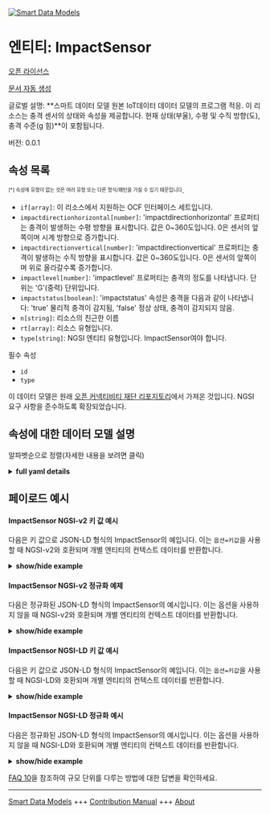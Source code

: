 <!-- 10-Header -->  
[![Smart Data Models](https://smartdatamodels.org/wp-content/uploads/2022/01/SmartDataModels_logo.png "Logo")](https://smartdatamodels.org)  
엔티티: ImpactSensor  
=================<!-- /10-Header -->  
<!-- 15-License -->  
[오픈 라이선스](https://github.com/smart-data-models//dataModel.OCF/blob/master/ImpactSensor/LICENSE.md)  
[문서 자동 생성](https://docs.google.com/presentation/d/e/2PACX-1vTs-Ng5dIAwkg91oTTUdt8ua7woBXhPnwavZ0FxgR8BsAI_Ek3C5q97Nd94HS8KhP-r_quD4H0fgyt3/pub?start=false&loop=false&delayms=3000#slide=id.gb715ace035_0_60)  
<!-- /15-License -->  
<!-- 20-Description -->  
글로벌 설명: **스마트 데이터 모델 원본 IoT데이터 데이터 모델의 프로그램 적응. 이 리소스는 충격 센서의 상태와 속성을 제공합니다. 현재 상태(부울), 수평 및 수직 방향(도), 충격 수준(g 힘)**이 포함됩니다.  
버전: 0.0.1  
<!-- /20-Description -->  
<!-- 30-PropertiesList -->  

## 속성 목록  

<sup><sub>[*] 속성에 유형이 없는 것은 여러 유형 또는 다른 형식/패턴을 가질 수 있기 때문입니다</sub></sup>.  
- `if[array]`: 이 리소스에서 지원하는 OCF 인터페이스 세트입니다.  - `impactdirectionhorizontal[number]`: 'impactdirectionhorizontal' 프로퍼티는 충격이 발생하는 수평 방향을 표시합니다. 값은 0~360도입니다. 0은 센서의 앞쪽이며 시계 방향으로 증가합니다.  - `impactdirectionvertical[number]`: 'impactdirectionvertical' 프로퍼티는 충격이 발생하는 수직 방향을 표시합니다. 값은 0~360도입니다. 0은 센서의 앞쪽이며 위로 올라갈수록 증가합니다.  - `impactlevel[number]`: 'impactlevel' 프로퍼티는 충격의 정도를 나타냅니다. 단위는 'G'(중력) 단위입니다.  - `impactstatus[boolean]`: 'impactstatus' 속성은 충격을 다음과 같이 나타냅니다: 'true' 물리적 충격이 감지됨, 'false' 정상 상태, 충격이 감지되지 않음.  - `n[string]`: 리소스의 친근한 이름  - `rt[array]`: 리소스 유형입니다.  - `type[string]`: NGSI 엔티티 유형입니다. ImpactSensor여야 합니다.  <!-- /30-PropertiesList -->  
<!-- 35-RequiredProperties -->  
필수 속성  
- `id`  - `type`  <!-- /35-RequiredProperties -->  
<!-- 40-RequiredProperties -->  
이 데이터 모델은 원래 [오픈 커넥티비티 재단 리포지토리](https://github.com/openconnectivityfoundation/IoTDataModels)에서 가져온 것입니다. NGSI 요구 사항을 준수하도록 확장되었습니다.  
<!-- /40-RequiredProperties -->  
<!-- 50-DataModelHeader -->  
## 속성에 대한 데이터 모델 설명  
알파벳순으로 정렬(자세한 내용을 보려면 클릭)  
<!-- /50-DataModelHeader -->  
<!-- 60-ModelYaml -->  
<details><summary><strong>full yaml details</strong></summary>    
```yaml  
ImpactSensor:    
  description: 'Smart Data Models Program adaptation of the original IoTData data Models. This Resource provides a status and properties of an impact sensor. Included is the current status (boolean), horizontal and vertical direction (in degrees) and impact level (g force).'    
  properties:    
    if:    
      description: The OCF Interface set supported by this Resource.    
      items:    
        enum:    
          - oic.if.s    
          - oic.if.baseline    
        type: string    
      minItems: 2    
      readOnly: true    
      type: array    
      uniqueItems: true    
      x-ngsi:    
        type: Property    
    impactdirectionhorizontal:    
      description: The 'impactdirectionhorizontal' Property shows a horizontal direction where the impact comes from. The value is 0 to 360 degrees. 0 is the front of the sensor and clockwise increment.    
      maximum: 360    
      minimum: 0    
      readOnly: true    
      type: number    
      x-ngsi:    
        type: Property    
    impactdirectionvertical:    
      description: The 'impactdirectionvertical' Property shows a vertical direction where the impact comes from. The value is 0 to 360 degrees. 0 is the front of the sensor and upward increment.    
      maximum: 360    
      minimum: 0    
      readOnly: true    
      type: number    
      x-ngsi:    
        type: Property    
    impactlevel:    
      description: The 'impactlevel' Property provides the level of impact. The unit is in 'G' (G-force).    
      readOnly: true    
      type: number    
      x-ngsi:    
        type: Property    
    impactstatus:    
      description: 'The ''impactstatus'' Property indicates the impact as: ''true'' A physical impact is detected, ''false'' Normal status, an impact is not detected.'    
      readOnly: true    
      type: boolean    
      x-ngsi:    
        type: Property    
    n:    
      description: Friendly name of the Resource    
      maxLength: 64    
      readOnly: true    
      type: string    
      x-ngsi:    
        type: Property    
    rt:    
      description: The Resource Type.    
      items:    
        enum:    
          - oic.r.impactsensor    
        maxLength: 64    
        type: string    
      minItems: 1    
      readOnly: true    
      type: array    
      uniqueItems: true    
      x-ngsi:    
        type: Property    
    type:    
      description: NGSI entity type. It has to be ImpactSensor    
      enum:    
        - ImpactSensor    
      type: string    
      x-ngsi:    
        type: Property    
  required:    
    - id    
    - type    
  type: object    
  x-derived-from: https://github.com/OpenInterConnect/IoTDataModels/blob/master/ImpactSensorResURI.swagger.json    
  x-disclaimer: 'Redistribution and use in source and binary forms, with or without modification, are permitted  provided that the license conditions are met. Copyleft (c) 2022 Contributors to Smart Data Models Program'    
  x-license-url: https://github.com/smart-data-models/dataModel.OCF/blob/master/ImpactSensor/LICENSE.md    
  x-model-schema: https://smart-data-models.github.io/dataModel.IoTDataModels/ImpactSensor/schema.json    
  x-model-tags: OCF    
  x-version: 0.0.1    
```  
</details>    
<!-- /60-ModelYaml -->  
<!-- 70-MiddleNotes -->  
<!-- /70-MiddleNotes -->  
<!-- 80-Examples -->  
## 페이로드 예시  
#### ImpactSensor NGSI-v2 키 값 예시  
다음은 키 값으로 JSON-LD 형식의 ImpactSensor의 예입니다. 이는 `옵션=키값`을 사용할 때 NGSI-v2와 호환되며 개별 엔티티의 컨텍스트 데이터를 반환합니다.  
<details><summary><strong>show/hide example</strong></summary>    
```json  
{  
  "id": "urn:ngsi-ld:ImpactSensor:id:UYCJ:70839958",  
  "dateCreated": "1976-07-16T03:40:29Z",  
  "dateModified": "2019-06-13T07:37:47Z",  
  "source": "Begin win people for attack.",  
  "name": "Better consider treat theory indicate. System study high wife identify ahead. Player population situation response pick.",  
  "alternateName": "Everyone smile age summer because that which morning.",  
  "description": "Skin ahead only most shoulder public. Offer listen style now bring. Board discussion have clear including medical.",  
  "dataProvider": "Develop safe able open western act show. Stay where hold kitchen whole example. Gun player first center bank production Mrs.",  
  "owner": [  
    "urn:ngsi-ld:ImpactSensor:items:SCBP:38896293",  
    "urn:ngsi-ld:ImpactSensor:items:MNEL:01164145"  
  ],  
  "seeAlso": [  
    "urn:ngsi-ld:ImpactSensor:items:KYNK:82657495",  
    "urn:ngsi-ld:ImpactSensor:items:WXUP:32784723"  
  ],  
  "location": {  
    "type": "Point",  
    "coordinates": [  
      67.6374865,  
      73.962552  
    ]  
  },  
  "address": {  
    "streetAddress": "Floor heavy paper important eight challenge. Daughter industry resource risk suffer late claim. Near eight center.",  
    "addressLocality": "Throw agree manage voice spend change. Gun begin left perhaps owner. Cause discussion pressure expert.",  
    "addressRegion": "Business decision guy rise which couple trial. End defense support. Have visit check many. Form throw not wall too air increase.",  
    "addressCountry": "Model score specific. Whole sort win thing.",  
    "postalCode": "Mention tell listen officer send never. Adult figure professional item concern write beyond. Minute these born last might once skill.",  
    "postOfficeBoxNumber": "History throw author support loss open. Most thousand mind standard little expert care."  
  },  
  "areaServed": "Rock left available memory them. Drop hundred opportunity pass several process."  
}  
```  
</details>  
#### ImpactSensor NGSI-v2 정규화 예제  
다음은 정규화된 JSON-LD 형식의 ImpactSensor의 예시입니다. 이는 옵션을 사용하지 않을 때 NGSI-v2와 호환되며 개별 엔티티의 컨텍스트 데이터를 반환합니다.  
<details><summary><strong>show/hide example</strong></summary>    
```json  
{  
  "id": {  
    "type": "string",  
    "value": "urn:ngsi-ld:ImpactSensor:id:UYCJ:70839958"  
  },  
  "dateCreated": {  
    "format": "date-time",  
    "type": "string",  
    "value": "1976-07-16T03:40:29Z"  
  },  
  "dateModified": {  
    "format": "date-time",  
    "type": "string",  
    "value": "2019-06-13T07:37:47Z"  
  },  
  "source": {  
    "type": "string",  
    "value": "Begin win people for attack."  
  },  
  "name": {  
    "type": "string",  
    "value": "Better consider treat theory indicate. System study high wife identify ahead. Player population situation response pick."  
  },  
  "alternateName": {  
    "type": "string",  
    "value": "Everyone smile age summer because that which morning."  
  },  
  "description": {  
    "type": "string",  
    "value": "Skin ahead only most shoulder public. Offer listen style now bring. Board discussion have clear including medical."  
  },  
  "dataProvider": {  
    "type": "string",  
    "value": "Develop safe able open western act show. Stay where hold kitchen whole example. Gun player first center bank production Mrs."  
  },  
  "owner": {  
    "type": "array",  
    "value": [  
      "urn:ngsi-ld:ImpactSensor:items:SCBP:38896293",  
      "urn:ngsi-ld:ImpactSensor:items:MNEL:01164145"  
    ]  
  },  
  "seeAlso": {  
    "type": "array",  
    "value": [  
      "urn:ngsi-ld:ImpactSensor:items:KYNK:82657495",  
      "urn:ngsi-ld:ImpactSensor:items:WXUP:32784723"  
    ]  
  },  
  "location": {  
    "type": "object",  
    "value": {  
      "type": "Point",  
      "coordinates": [  
        67.6374865,  
        73.962552  
      ]  
    }  
  },  
  "address": {  
    "type": "object",  
    "value": {  
      "streetAddress": "Floor heavy paper important eight challenge. Daughter industry resource risk suffer late claim. Near eight center.",  
      "addressLocality": "Throw agree manage voice spend change. Gun begin left perhaps owner. Cause discussion pressure expert.",  
      "addressRegion": "Business decision guy rise which couple trial. End defense support. Have visit check many. Form throw not wall too air increase.",  
      "addressCountry": "Model score specific. Whole sort win thing.",  
      "postalCode": "Mention tell listen officer send never. Adult figure professional item concern write beyond. Minute these born last might once skill.",  
      "postOfficeBoxNumber": "History throw author support loss open. Most thousand mind standard little expert care."  
    }  
  },  
  "areaServed": {  
    "type": "string",  
    "value": "Rock left available memory them. Drop hundred opportunity pass several process."  
  }  
}  
```  
</details>  
#### ImpactSensor NGSI-LD 키 값 예시  
다음은 키 값으로 JSON-LD 형식의 ImpactSensor의 예입니다. 이는 `옵션=키값`을 사용할 때 NGSI-LD와 호환되며 개별 엔티티의 컨텍스트 데이터를 반환합니다.  
<details><summary><strong>show/hide example</strong></summary>    
```json  
{  
    "id": "urn:ngsi-ld:ImpactSensor:id:UYCJ:70839958",  
    "dateCreated": "1976-07-16T03:40:29Z",  
    "dateModified": "2019-06-13T07:37:47Z",  
    "source": "Begin win people for attack.",  
    "name": "Better consider treat theory indicate. System study high wife identify ahead. Player population situation response pick.",  
    "alternateName": "Everyone smile age summer because that which morning.",  
    "description": "Skin ahead only most shoulder public. Offer listen style now bring. Board discussion have clear including medical.",  
    "dataProvider": "Develop safe able open western act show. Stay where hold kitchen whole example. Gun player first center bank production Mrs.",  
    "owner": [  
        "urn:ngsi-ld:ImpactSensor:items:SCBP:38896293",  
        "urn:ngsi-ld:ImpactSensor:items:MNEL:01164145"  
    ],  
    "seeAlso": [  
        "urn:ngsi-ld:ImpactSensor:items:KYNK:82657495",  
        "urn:ngsi-ld:ImpactSensor:items:WXUP:32784723"  
    ],  
    "location": {  
        "type": "Point",  
        "coordinates": [  
            67.6374865,  
            73.962552  
        ]  
    },  
    "address": {  
        "streetAddress": "Floor heavy paper important eight challenge. Daughter industry resource risk suffer late claim. Near eight center.",  
        "addressLocality": "Throw agree manage voice spend change. Gun begin left perhaps owner. Cause discussion pressure expert.",  
        "addressRegion": "Business decision guy rise which couple trial. End defense support. Have visit check many. Form throw not wall too air increase.",  
        "addressCountry": "Model score specific. Whole sort win thing.",  
        "postalCode": "Mention tell listen officer send never. Adult figure professional item concern write beyond. Minute these born last might once skill.",  
        "postOfficeBoxNumber": "History throw author support loss open. Most thousand mind standard little expert care."  
    },  
    "areaServed": "Rock left available memory them. Drop hundred opportunity pass several process.",  
    "@context": [  
        "https://smartdatamodels.org/context.jsonld",  
        "https://raw.githubusercontent.com/smart-data-models/dataModel.OCF/master/context.jsonld"  
    ]  
}  
```  
</details>  
#### ImpactSensor NGSI-LD 정규화 예시  
다음은 정규화된 JSON-LD 형식의 ImpactSensor의 예시입니다. 이는 옵션을 사용하지 않을 때 NGSI-LD와 호환되며 개별 엔티티의 컨텍스트 데이터를 반환합니다.  
<details><summary><strong>show/hide example</strong></summary>    
```json  
{  
    "id": "urn:ngsi-ld:ImpactSensor:id:EZZD:66764165",  
    "dateCreated": {  
        "type": "Property",  
        "value": {  
            "@type": "DateTime",  
            "@value": "1985-03-06T16:55:17Z"  
        }  
    },  
    "dateModified": {  
        "type": "Property",  
        "value": {  
            "@type": "DateTime",  
            "@value": "1997-10-15T00:13:57Z"  
        }  
    },  
    "source": {  
        "type": "Property",  
        "value": "Network various state."  
    },  
    "name": {  
        "type": "Property",  
        "value": "Reach subject fall unit pass support choice. Religious itself almost."  
    },  
    "alternateName": {  
        "type": "Property",  
        "value": "Born morning animal ago point. Clearly improve position over continue sell can."  
    },  
    "description": {  
        "type": "Property",  
        "value": "These professor own win. Second wonder over class rather week. Hand popular property college let."  
    },  
    "dataProvider": {  
        "type": "Property",  
        "value": "Fine expect human media. Risk effort fire line toward TV. Trial ago a traditional continue."  
    },  
    "owner": {  
        "type": "Property",  
        "value": [  
            "urn:ngsi-ld:ImpactSensor:items:PJKU:92011858",  
            "urn:ngsi-ld:ImpactSensor:items:ZWRX:14208511"  
        ]  
    },  
    "seeAlso": {  
        "type": "Property",  
        "value": [  
            "urn:ngsi-ld:ImpactSensor:items:ZYPR:43698790"  
        ]  
    },  
    "location": {  
        "type": "Property",  
        "value": {  
            "type": "Point",  
            "coordinates": [  
                -77.057311,  
                -111.71733  
            ]  
        }  
    },  
    "address": {  
        "type": "Property",  
        "value": {  
            "streetAddress": "Good note early reveal budget peace foot party. Sell though color student. Face yes arrive eight book thus. Quality focus against appear concern order.",  
            "addressLocality": "Amount question energy college friend. Who ball shake speech. Ten occur enter dog right outside stage.",  
            "addressRegion": "Kitchen executive prepare voice bar but information. Skin feeling room party head career than. Agency which base.",  
            "addressCountry": "Hit safe training. Occur total sell interview into daughter and. Focus small possible quality.",  
            "postalCode": "Her site blue couple risk compare. Movie too break level good small relate.",  
            "postOfficeBoxNumber": "Those figure specific agent become together the. Beyond none truth none operation."  
        }  
    },  
    "areaServed": {  
        "type": "Property",  
        "value": "Top section financial during red. Nature try situation tell."  
    },  
    "@context": [  
        "https://smartdatamodels.org/context.jsonld",  
        "https://raw.githubusercontent.com/smart-data-models/dataModel.OCF/master/context.jsonld"  
    ]  
}  
```  
</details><!-- /80-Examples -->  
<!-- 90-FooterNotes -->  
<!-- /90-FooterNotes -->  
<!-- 95-Units -->  
[FAQ 10](https://smartdatamodels.org/index.php/faqs/)을 참조하여 규모 단위를 다루는 방법에 대한 답변을 확인하세요.  
<!-- /95-Units -->  
<!-- 97-LastFooter -->  
---  
[Smart Data Models](https://smartdatamodels.org) +++ [Contribution Manual](https://bit.ly/contribution_manual) +++ [About](https://bit.ly/Introduction_SDM)<!-- /97-LastFooter -->  
